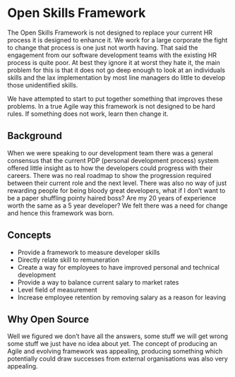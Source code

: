 
# Open Skills Framework
The Open Skills Framework is not designed to replace your current HR process it is designed to enhance it.  We work for a large corporate the fight to change that process is one just not worth having.  That said the engagement from our software development teams with the existing HR process is quite poor.  At best they ignore it at worst they hate it, the main problem for this is that it does not go deep enough to look at an individuals skills and the lax implementation by most line managers do little to develop those unidentified skills.

We have attempted to start to put together something that improves these problems.  In a true Agile way this framework is not designed to be hard rules.  If something does not work, learn then change it.

## Background
When we were speaking to our development team there was a general consensus that the current PDP (personal development process) system offered little insight as to how the developers could progress with their careers.  There was no real roadmap to  show the progression required between their current role and the next level.  There was also no way of just rewarding people for being bloody great developers, what if I don’t want to be a paper shuffling pointy haired boss?  Are my 20 years of experience worth the same as a 5 year developer?  We felt there was a need for change and hence this framework was born.

## Concepts
* Provide a framework to measure developer skills
* Directly relate skill to remuneration
* Create a way for employees to have improved personal and technical development
* Provide a way to balance current salary to market rates
* Level field of measurement
* Increase employee retention by removing salary as a reason for leaving

## Why Open Source
Well we figured we don’t have all the answers, some stuff we will get wrong some stuff we just have no idea about yet.  The concept of producing an Agile and evolving framework was appealing, producing something which potentially could draw successes from external organisations was also very appealing.